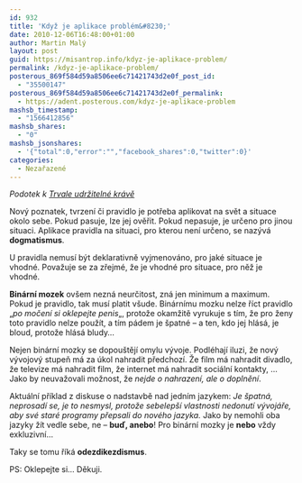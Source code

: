 ```yaml
---
id: 932
title: 'Když je aplikace problém&#8230;'
date: 2010-12-06T16:48:00+01:00
author: Martin Malý
layout: post
guid: https://misantrop.info/kdyz-je-aplikace-problem/
permalink: /kdyz-je-aplikace-problem/
posterous_869f584d59a8506ee6c71421743d2e0f_post_id:
  - "35500147"
posterous_869f584d59a8506ee6c71421743d2e0f_permalink:
  - https://adent.posterous.com/kdyz-je-aplikace-problem
mashsb_timestamp:
  - "1566412856"
mashsb_shares:
  - "0"
mashsb_jsonshares:
  - '{"total":0,"error":"","facebook_shares":0,"twitter":0}'
categories:
  - Nezařazené
---
```

_Podotek k [Trvale udržiteln&eacute; kr&aacute;vě](https://misantrop.info/462276-trvale-udrzitelna-krava.php)_

Nov&yacute; poznatek, tvrzen&iacute; či pravidlo je potřeba aplikovat na svět a situace okolo sebe. Pokud pasuje, lze jej ověřit. Pokud nepasuje, je určeno pro jinou situaci. Aplikace pravidla na situaci, pro kterou nen&iacute; určeno, se naz&yacute;v&aacute; **dogmatismus**.

U pravidla nemus&iacute; b&yacute;t deklarativně vyjmenov&aacute;no, pro jak&eacute; situace je vhodn&eacute;. Považuje se za zřejm&eacute;, že je vhodn&eacute; pro situace, pro něž je vhodn&eacute;.

**Bin&aacute;rn&iacute; mozek** ov&scaron;em nezn&aacute; neurčitost, zn&aacute; jen minimum a maximum. Pokud je pravidlo, tak mus&iacute; platit v&scaron;ude. Bin&aacute;rn&iacute;mu mozku nelze ř&iacute;ct pravidlo &#8222;_po močen&iacute; si oklepejte penis_&#8222;, protože okamžitě vyrukuje s t&iacute;m, že pro ženy toto pravidlo nelze použ&iacute;t, a t&iacute;m p&aacute;dem je &scaron;patn&eacute; &#8211; a ten, kdo jej hl&aacute;s&aacute;, je bloud, protože hl&aacute;s&aacute; bludy&#8230;

Nejen bin&aacute;rn&iacute; mozky se dopou&scaron;těj&iacute; omylu v&yacute;voje. Podl&eacute;haj&iacute; iluzi, že nov&yacute; v&yacute;vojov&yacute; stupeň m&aacute; za &uacute;kol nahradit předchoz&iacute;. Že film m&aacute; nahradit divadlo, že televize m&aacute; nahradit film, že internet m&aacute; nahradit soci&aacute;ln&iacute; kontakty, &#8230; Jako by neuvažovali možnost, že _nejde o nahrazen&iacute;, ale o doplněn&iacute;_.

Aktu&aacute;ln&iacute; př&iacute;klad z diskuse o nadstavbě nad jedn&iacute;m jazykem: _Je &scaron;patn&aacute;, neprosad&iacute; se, je to nesmysl, protože sebelep&scaron;&iacute; vlastnosti nedonut&iacute; v&yacute;voj&aacute;ře, aby sv&eacute; star&eacute; programy přepsali do nov&eacute;ho jazyka._ Jako by nemohli oba jazyky ž&iacute;t vedle sebe, ne &#8211; **buď, anebo**! Pro bin&aacute;rn&iacute; mozky je **nebo** vždy exkluzivn&iacute;&#8230;

Taky se tomu ř&iacute;k&aacute; **odezdikezdismus**.

PS: Oklepejte si&#8230; Děkuji.
